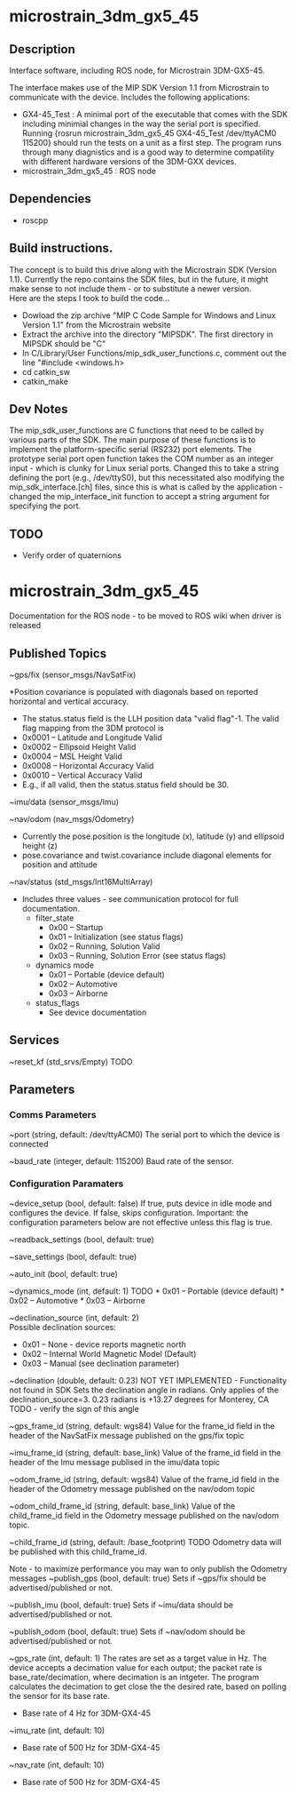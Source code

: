 # microstrain_3dm_gx5_45

## Description

Interface software, including ROS node, for Microstrain 3DM-GX5-45.

The interface makes use of the MIP SDK Version 1.1 from Microstrain to communicate with the device.  Includes the following applications:
 
  * GX4-45_Test : A minimal port of the executable that comes with the SDK including minimial changes in the way the serial port is specified.  Running {rosrun microstrain_3dm_gx5_45 GX4-45_Test /dev/ttyACM0 115200} should run the tests on a unit as a first step.  The program runs through many diagnistics and is a good way to determine compatility with different hardware versions of the 3DM-GXX devices.
  * microstrain_3dm_gx5_45 : ROS node

## Dependencies

 * roscpp
 
## Build instructions.  

The concept is to build this drive along with the Microstrain SDK (Version 1.1).  Currently the repo contains the SDK files,
but in the future, it might make sense to not include them - or to substitute a newer version.  
Here are the steps I took to build the code...

 * Dowload the zip archive "MIP C Code Sample for Windows and Linux Version 1.1" from the Microstrain website
 * Extract the archive into the directory "MIPSDK".  The first directory in MIPSDK should be "C"
 * In C/Library/User Functions/mip_sdk_user_functions.c, comment out the line "#include <windows.h>
 * cd catkin_sw
 * catkin_make
 
## Dev Notes
 
 The mip_sdk_user_functions are C functions that need to be called by various parts of the SDK.  The main purpose of these functions is to implement the platform-specific serial (RS232) port elements.  The prototype serial port open function takes the COM number as an integer input - which is clunky for Linux serial ports.  Changed this to take a string defining the port (e.g., /dev/ttyS0), but this necessitated also modifying the mip_sdk_interface.[ch] files, since this is what is called by the application - changed the mip_interface_init function to accept a string argument for specifying the port.
 
## TODO
 
 * Verify order of quaternions
 
# microstrain_3dm_gx5_45

Documentation for the ROS node - to be moved to ROS wiki when driver is released
 
## Published Topics
 
~gps/fix (sensor_msgs/NavSatFix)

 *Position covariance is populated with diagonals based on reported horizontal and vertical accuracy. 
 * The status.status field is the LLH position data "valid flag"-1.  The valid flag mapping from the 3DM protocol is
  * 0x0001 – Latitude and Longitude Valid
  * 0x0002 – Ellipsoid Height Valid
  * 0x0004 – MSL Height Valid
  * 0x0008 – Horizontal Accuracy Valid
  * 0x0010 – Vertical Accuracy Valid
  * E.g., if all valid, then the status.status field should be 30.
 
~imu/data (sensor_msgs/Imu)
 
~nav/odom (nav_msgs/Odometry)
 
 * Currently the pose.position is the longitude (x), latitude (y) and ellipsoid height (z)
 * pose.covariance and twist.covariance include diagonal elements for position and attitude
 
 ~nav/status (std_msgs/Int16MultiArray)
 
 * Includes three values - see communication protocol for full documentation.
   * filter_state
     * 0x00 – Startup
     * 0x01 – Initialization (see status flags)
     * 0x02 – Running, Solution Valid
     * 0x03 – Running, Solution Error (see status flags)
   * dynamics mode
     * 0x01 – Portable (device default)
     * 0x02 – Automotive 
     * 0x03 – Airborne
   * status_flags
     * See device documentation
 
 ## Services
 
 ~reset_kf (std_srvs/Empty)  TODO
 
 ## Parameters
 
 ### Comms Parameters
 ~port (string, default: /dev/ttyACM0) 
The serial port to which the device is connected

~baud_rate (integer, default: 115200) 
Baud rate of the sensor. 

### Configuration Paramaters
~device_setup (bool, default: false)
If true, puts device in idle mode and configures the device.
If false, skips configuration.  Important: the configuration parameters below are not effective unless this flag is true.

~readback_settings (bool, default: true)

~save_settings (bool, default: true)

~auto_init (bool, default: true)

~dynamics_mode (int, default: 1)   TODO
     * 0x01 – Portable (device default)
     * 0x02 – Automotive
     * 0x03 – Airborne
     
~declination_source (int, default: 2)   
Possible declination sources:

 * 0x01 – None - device reports magnetic north
 * 0x02 – Internal World Magnetic Model (Default)
 * 0x03 – Manual (see declination parameter)
     
~declination (double, default: 0.23)  NOT YET IMPLEMENTED - Functionality not found in SDK
Sets the declination angle in radians.  Only applies of the declination_source=3.
0.23 radians is +13.27 degrees for Monterey, CA
TODO - verify the sign of this angle


~gps_frame_id (string, default: wgs84)
Value for the frame_id field in the header of the NavSatFix message published on the gps/fix topic

~imu_frame_id (string, default: base_link)
Value of the frame_id field in the header of the Imu message publised in the imu/data topic

~odom_frame_id (string, default: wgs84)
Value of the frame_id field in the header of the Odometry message published on the nav/odom topic

~odom_child_frame_id (string, default: base_link)
Value of the child_frame_id field in the Odometry message published on the nav/odom topic.


~child_frame_id (string, default: /base_footprint)   TODO
Odometry data will be published with this child_frame_id.


Note - to maximize performance you may wan to only publish the Odometry messages
~publish_gps (bool, default: true) 
Sets if ~gps/fix should be advertised/published or not. 

~publish_imu (bool, default: true) 
Sets if ~imu/data should be advertised/published or not. 

~publish_odom (bool, default: true) 
Sets if ~nav/odom should be advertised/published or not. 



~gps_rate (int, default: 1) 
The rates are set as a target value in Hz.  The device accepts a decimation value for each output; the packet rate is base_rate/decimation, where decimation is an intgeter.  The program calculates the decimation to get close the the desired rate, based on polling the sensor for its base rate.

  * Base rate of 4 Hz for 3DM-GX4-45
  
~imu_rate (int, default: 10) 
  
  * Base rate of 500 Hz for 3DM-GX4-45

~nav_rate (int, default: 10) 
  
  * Base rate of 500 Hz for 3DM-GX4-45



  
 
 
 
 
 
 
 
